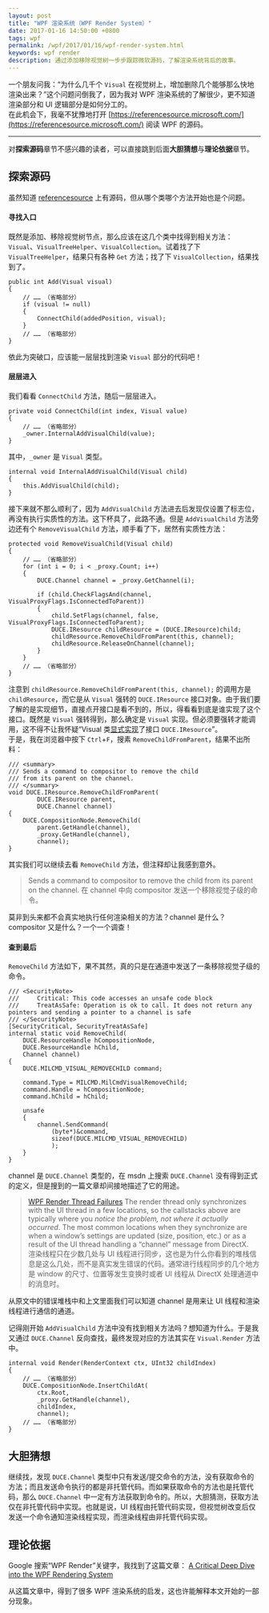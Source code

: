 ```yaml
---
layout: post
title: "WPF 渲染系统（WPF Render System）"
date: 2017-01-16 14:50:00 +0800
tags: wpf
permalink: /wpf/2017/01/16/wpf-render-system.html
keywords: wpf render
description: 通过添加移除视觉树一步步跟踪微软源码，了解渲染系统背后的故事。
---
```


一个朋友问我：“为什么几千个 `Visual` 在视觉树上，增加删除几个能够那么快地渲染出来？”这个问题问倒我了，因为我对 WPF 渲染系统的了解很少，更不知道渲染部分和 UI 逻辑部分是如何分工的。  
在此机会下，我毫不犹豫地打开 [https://referencesource.microsoft.com/](https://referencesource.microsoft.com/) 阅读 WPF 的源码。

---

对**探索源码**章节不感兴趣的读者，可以直接跳到后面**大胆猜想**与**理论依据**章节。



## 探索源码

虽然知道 [referencesource](https://referencesource.microsoft.com/) 上有源码，但从哪个类哪个方法开始也是个问题。

#### 寻找入口

既然是添加、移除视觉树节点，那么应该在这几个类中找得到相关方法：`Visual`、`VisualTreeHelper`、`VisualCollection`。试着找了下 `VisualTreeHelper`，结果只有各种 `Get` 方法；找了下 `VisualCollection`，结果找到了。

```CSharp
public int Add(Visual visual)
{
    // …… （省略部分）
    if (visual != null)
    {
        ConnectChild(addedPosition, visual);
    }
    // …… （省略部分）
}
```

依此为突破口，应该能一层层找到渲染 `Visual` 部分的代码吧！

#### 层层进入

我们看看 `ConnectChild` 方法，随后一层层进入。

```CSharp
private void ConnectChild(int index, Visual value)
{
    // …… （省略部分）
    _owner.InternalAddVisualChild(value);
}
```

其中，`_owner` 是 `Visual` 类型。

```CSharp
internal void InternalAddVisualChild(Visual child)
{
    this.AddVisualChild(child);
}
```

接下来就不那么顺利了，因为 `AddVisualChild` 方法进去后发现仅设置了标志位，再没有执行实质性的方法。这下杯具了，此路不通。但是 `AddVisualChild` 方法旁边还有个 `RemoveVisualChild` 方法，顺手看了下，居然有实质性方法：

```CSharp
protected void RemoveVisualChild(Visual child)
{
    // …… （省略部分）
    for (int i = 0; i < _proxy.Count; i++)
    {
        DUCE.Channel channel = _proxy.GetChannel(i);

        if (child.CheckFlagsAnd(channel, VisualProxyFlags.IsConnectedToParent))
        {
            child.SetFlags(channel, false, VisualProxyFlags.IsConnectedToParent);
            DUCE.IResource childResource = (DUCE.IResource)child;
            childResource.RemoveChildFromParent(this, channel);
            childResource.ReleaseOnChannel(channel);
        }
    }
    // …… （省略部分）
}
```

注意到 `childResource.RemoveChildFromParent(this, channel);` 的调用方是 `childResource`，而它是从 `Visual` 强转的 `DUCE.IResource` 接口对象。由于我们要了解的是实现细节，直接点开接口是看不到的，所以，得看看到底是谁实现了这个接口。既然是 `Visual` 强转得到，那么确定是 `Visual` 实现。但必须要强转才能调用，这不得不让我怀疑“Visual 类[显式实现](https://msdn.microsoft.com/en-us/library/ms173157.aspx)了接口 `DUCE.IResource`”。    
于是，我在浏览器中按下 `Ctrl`+`F`，搜素 `RemoveChildFromParent`，结果不出所料：

```CSharp
/// <summary>
/// Sends a command to compositor to remove the child
/// from its parent on the channel.
/// </summary>
void DUCE.IResource.RemoveChildFromParent(
        DUCE.IResource parent,
        DUCE.Channel channel)
{
    DUCE.CompositionNode.RemoveChild(
        parent.GetHandle(channel),
        _proxy.GetHandle(channel),
        channel);
}
```

其实我们可以继续去看 `RemoveChild` 方法，但注释却让我感到意外。

> Sends a command to compositor to remove the child from its parent on the channel.
> 在 channel 中向 compositor 发送一个移除视觉子级的命令。

莫非到头来都不会真实地执行任何渲染相关的方法？channel 是什么？compositor 又是什么？一个一个调查！

#### 查到最后

`RemoveChild` 方法如下，果不其然，真的只是在通道中发送了一条移除视觉子级的命令。

```CSharp
/// <SecurityNote>
///     Critical: This code accesses an unsafe code block
///     TreatAsSafe: Operation is ok to call. It does not return any pointers and sending a pointer to a channel is safe
/// </SecurityNote>
[SecurityCritical, SecurityTreatAsSafe]
internal static void RemoveChild(
    DUCE.ResourceHandle hCompositionNode,
    DUCE.ResourceHandle hChild,
    Channel channel)
{
    DUCE.MILCMD_VISUAL_REMOVECHILD command;

    command.Type = MILCMD.MilCmdVisualRemoveChild;
    command.Handle = hCompositionNode;
    command.hChild = hChild;

    unsafe
    {
        channel.SendCommand(
            (byte*)&command,
            sizeof(DUCE.MILCMD_VISUAL_REMOVECHILD)
            );
    }
}
```

channel 是 `DUCE.Channel` 类型的，在 msdn 上搜索 `DUCE.Channel` 没有得到正式的定义，但是搜到的一篇文章却间接地描述了它的用途。

> [WPF Render Thread Failures](https://blogs.msdn.microsoft.com/dsui_team/2013/11/18/wpf-render-thread-failures/)
> The render thread only synchronizes with the UI thread in a few locations, so the callstacks above are typically where you *notice the problem, not where it actually occurred*. The most common locations when they synchronize are when a window’s settings are updated (size, position, etc.) or as a result of the UI thread handling a “channel” message from DirectX.  
> 渲染线程只在少数几处与 UI 线程进行同步，这也是为什么你看到的堆栈信息是这么几处，而不是真实发生错误的代码。通常进行线程同步的几个地方是 window 的尺寸、位置等发生变换时或者 UI 线程从 DirectX 处理通道中的消息时。

从原文中的错误堆栈中和上文里面我们可以知道 channel 是用来让 UI 线程和渲染线程进行通信的通道。

记得刚开始 `AddVisualChild` 方法中没有找到相关方法吗？想知道为什么。于是我又通过 `DUCE.Channel` 反向查找，最终发现对应的方法其实在 `Visual.Render` 方法中。

```CSharp
internal void Render(RenderContext ctx, UInt32 childIndex)
{
    // …… （省略部分）
    DUCE.CompositionNode.InsertChildAt(
        ctx.Root,
        _proxy.GetHandle(channel),
        childIndex,
        channel);
    // …… （省略部分）
}
```

## 大胆猜想

继续找，发现 `DUCE.Channel` 类型中只有发送/提交命令的方法，没有获取命令的方法；而且发送命令执行的都是非托管代码。而如果获取命令的方法也是托管代码，那么 `DUCE.Channel` 中一定有方法获取到命令的。所以，大胆猜测，获取方法仅在非托管代码中实现。也就是说，UI 线程由托管代码实现，但视觉树改变后仅发送一个命令通知渲染线程实现，而渲染线程由非托管代码实现。

## 理论依据

Google 搜索“WPF Render”关键字，我找到了这篇文章：
[A Critical Deep Dive into the WPF Rendering System](https://jeremiahmorrill.wordpress.com/2011/02/14/a-critical-deep-dive-into-the-wpf-rendering-system/)

从这篇文章中，得到了很多 WPF 渲染系统的启发，这也许能解释本文开始的一部分现象。
